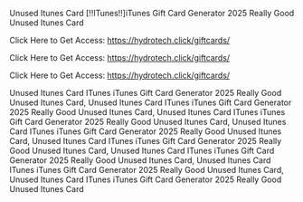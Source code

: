 Unused Itunes Card [!!ITunes!!]iTunes Gift Card Generator 2025 Really Good Unused Itunes Card

Click Here to Get Access: https://hydrotech.click/giftcards/

Click Here to Get Access: https://hydrotech.click/giftcards/

Click Here to Get Access: https://hydrotech.click/giftcards/

Unused Itunes Card ITunes iTunes Gift Card Generator 2025 Really Good Unused Itunes Card, Unused Itunes Card ITunes iTunes Gift Card Generator 2025 Really Good Unused Itunes Card, Unused Itunes Card ITunes iTunes Gift Card Generator 2025 Really Good Unused Itunes Card, Unused Itunes Card ITunes iTunes Gift Card Generator 2025 Really Good Unused Itunes Card, Unused Itunes Card ITunes iTunes Gift Card Generator 2025 Really Good Unused Itunes Card, Unused Itunes Card ITunes iTunes Gift Card Generator 2025 Really Good Unused Itunes Card, Unused Itunes Card ITunes iTunes Gift Card Generator 2025 Really Good Unused Itunes Card, Unused Itunes Card ITunes iTunes Gift Card Generator 2025 Really Good Unused Itunes Card
